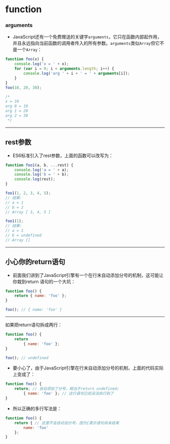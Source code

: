 # function

### arguments

- JavaScript还有一个免费赠送的关键字`arguments`，它只在函数内部起作用，
  并且永远指向当前函数的调用者传入的所有参数。`arguments`类似`Array`但它不是一个`Array`：

```js
function foo(x) {
    console.log('x = ' + x);
    for (var i = 0; i < arguments.length; i++) {
        console.log('arg ' + i + ' = ' + arguments[i]);
    }
}
foo(10, 20, 30);

/* 
x = 10
arg 0 = 10
arg 1 = 20
arg 2 = 30
 */
```

---


## rest参数

- ES6标准引入了rest参数，上面的函数可以改写为：

```js
function foo1(a, b, ...rest) {
    console.log('a = ' + a);
    console.log('b = ' + b);
    console.log(rest);
}

foo1(1, 2, 3, 4, 5);
// 结果:
// a = 1
// b = 2
// Array [ 3, 4, 5 ]

foo1(1);
// 结果:
// a = 1
// b = undefined
// Array []
```

---

## 小心你的return语句

- 前面我们讲到了JavaScript引擎有一个在行末自动添加分号的机制，这可能让你栽到return
  语句的一个大坑：

```js
function foo() {
    return { name: 'foo' };
}

foo(); // { name: 'foo' }
```

---

如果把return语句拆成两行：

```js
function foo() {
    return
        { name: 'foo' };
}

foo(); // undefined
```

- 要小心了，由于JavaScript引擎在行末自动添加分号的机制，上面的代码实际上变成了：

```js
function foo() {
    return; // 自动添加了分号，相当于return undefined;
        { name: 'foo' }; // 这行语句已经没法执行到了
}
```

- 所以正确的多行写法是：

```js
function foo() {
    return { // 这里不会自动加分号，因为{表示语句尚未结束
        name: 'foo'
    };
}
```

